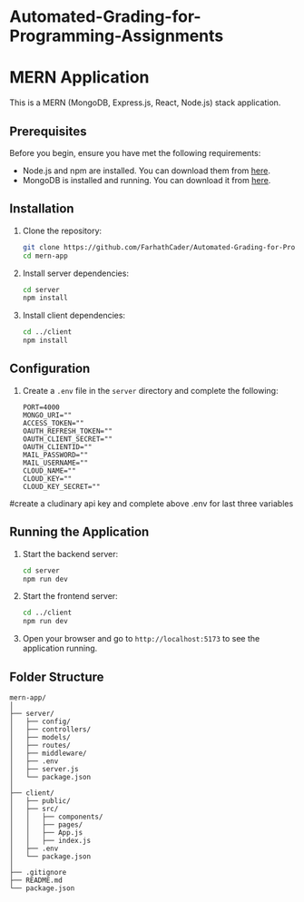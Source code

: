 # Automated-Grading-for-Programming-Assignments

# MERN Application

This is a MERN (MongoDB, Express.js, React, Node.js) stack application.

## Prerequisites

Before you begin, ensure you have met the following requirements:
- Node.js and npm are installed. You can download them from [here](https://nodejs.org/).
- MongoDB is installed and running. You can download it from [here](https://www.mongodb.com/try/download/community).

## Installation

1. Clone the repository:
    ```bash
    git clone https://github.com/FarhathCader/Automated-Grading-for-Programming-Assignments.git
    cd mern-app
    ```

2. Install server dependencies:
    ```bash
    cd server
    npm install
    ```

3. Install client dependencies:
    ```bash
    cd ../client
    npm install
    ```

## Configuration

1. Create a `.env` file in the `server` directory and complete the following:
    ```env
    PORT=4000
    MONGO_URI=""
    ACCESS_TOKEN=""
    OAUTH_REFRESH_TOKEN=""
    OAUTH_CLIENT_SECRET=""
    OAUTH_CLIENTID=""
    MAIL_PASSWORD=""
    MAIL_USERNAME=""
    CLOUD_NAME=""
    CLOUD_KEY=""
    CLOUD_KEY_SECRET=""
    ```

#create a cludinary api key and complete above .env for last three variables 

## Running the Application

1. Start the backend server:
    ```bash
    cd server
    npm run dev
    ```

2. Start the frontend server:
    ```bash
    cd ../client
    npm run dev
    ```

3. Open your browser and go to `http://localhost:5173` to see the application running.

## Folder Structure

```plaintext
mern-app/
│
├── server/
│   ├── config/
│   ├── controllers/
│   ├── models/
│   ├── routes/
│   ├── middleware/
│   ├── .env
│   ├── server.js
│   └── package.json
│
├── client/
│   ├── public/
│   ├── src/
│   │   ├── components/
│   │   ├── pages/
│   │   ├── App.js
│   │   ├── index.js
│   ├── .env
│   └── package.json
│
├── .gitignore
├── README.md
└── package.json
